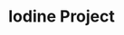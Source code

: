 ---
title: Iodine Project
layout: item.html
item: 'Откосы'
subcategory: 'Доборные элементы'
caption: 'Профиль для окна для защиты от осадков'
subcategory_link: '/dobornye-elementy'
item_info:
    price: 'от 500 ₽ за 1м²'
    time_production: 'от 2 часов'
content:
    - paragraph: 'Назначение откосов – создать плотное герметичное примыкание простенка к оконному блоку, защитив место стыка от продувания ветром, попадания дождя и снега.'
    - image: '/services/otlivy_okonnye.jpg'
    - paragraph: 'Выбор полимерного покрытия определяет цвет откоса, что позволяет легко подобрать откос в тон раме окна.'
---